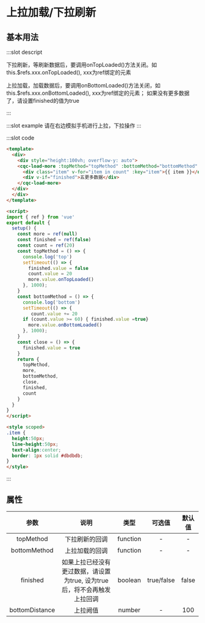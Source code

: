 # 上拉加载/下拉刷新

## 基本用法

<demo-block src="/load-more">
:::slot descript
<p>下拉刷新，等刷新数据后，要调用onTopLoaded()方法关闭。如this.$refs.xxx.onTopLoaded(), xxx为ref绑定的元素</p>
<p>上拉加载，加载数据后，要调用onBottomLoaded()方法关闭，如this.$refs.xxx.onBottomLoaded(), xxx为ref绑定的元素； 如果没有更多数据了，请设置finished的值为true</p>
:::

:::slot example
请在右边模拟手机进行上拉，下拉操作
:::

:::slot code
```html
<template>
  <div>
    <div style="height:100vh; overflow-y: auto">
    <cqc-load-more :topMethod="topMethod" :bottomMethod="bottomMethod" ref="more" :finished="finished">
      <div class="item" v-for="item in count" :key="item">{{ item }}</div>
      <div v-if="finished">五更多数据</div>
    </cqc-load-more>
  </div>
  </div>
</template>

<script>
import { ref } from 'vue'
export default {
  setup() {
    const more = ref(null)
    const finished = ref(false)
    const count = ref(20)
    const topMethod = () => {
      console.log('top')
      setTimeout(() => {
        finished.value = false
        count.value = 20
        more.value.onTopLoaded()
      }, 1000);
    }
    const bottomMethod = () => {
      console.log('bottom')
      setTimeout(() => {
         count.value += 20
      if (count.value >= 60) { finished.value =true}
        more.value.onBottomLoaded()
      }, 1000);
    }
    const close = () => {
      finished.value = true
    }
    return {
      topMethod,
      more,
      bottomMethod,
      close,
      finished,
      count
    }
  }
}
</script>

<style scoped>
.item {
  height:50px;
  line-height:50px;
  text-align:center;
  border: 1px solid #dbdbdb;
}
</style>
```
:::
</demo-block>

## 属性

|参数|说明|类型|可选值|默认值|
|:----:|:----:|:----:|:----:|:----:|
|topMethod|下拉刷新的回调|function|-|-|
|bottomMethod|上拉加载的回调|function|-|-|
|finished|如果上拉已经没有更过数据，请设置为true, 设为true后，将不会再触发上拉回调|boolean|true/false|false|
|bottomDistance|上拉阙值|number|-|100|